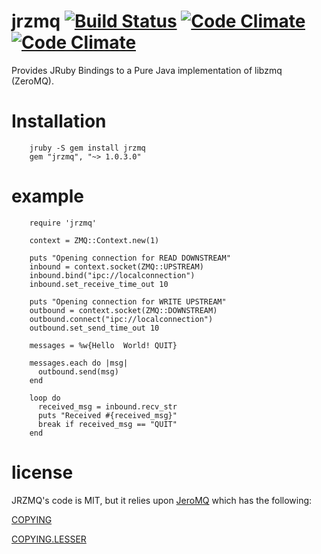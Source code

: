 jrzmq [![Build Status](https://secure.travis-ci.org/outcastgeek/jrzmq.png?branch=master)](http://travis-ci.org/outcastgeek/jrzmq) [![Code Climate](https://codeclimate.com/github/outcastgeek/jrzmq.png)](https://codeclimate.com/github/outcastgeek/jrzmq) [![Code Climate](https://codeclimate.com/github/outcastgeek/jrzmq.png)](https://codeclimate.com/github/outcastgeek/jrzmq)
=====
Provides JRuby Bindings to a Pure Java implementation of libzmq (ZeroMQ).

Installation
============

        jruby -S gem install jrzmq
        gem "jrzmq", "~> 1.0.3.0"

example
=======

        require 'jrzmq'

        context = ZMQ::Context.new(1)

        puts "Opening connection for READ DOWNSTREAM"
        inbound = context.socket(ZMQ::UPSTREAM)
        inbound.bind("ipc://localconnection")
        inbound.set_receive_time_out 10

        puts "Opening connection for WRITE UPSTREAM"
        outbound = context.socket(ZMQ::DOWNSTREAM)
        outbound.connect("ipc://localconnection")
        outbound.set_send_time_out 10

        messages = %w{Hello  World! QUIT}
        
        messages.each do |msg|
          outbound.send(msg)
        end
          
        loop do
          received_msg = inbound.recv_str
          puts "Received #{received_msg}"
          break if received_msg == "QUIT"
        end

license
=======

JRZMQ's code is MIT, but it relies upon [JeroMQ](https://github.com/zeromq/jeromq "JeroMQ") which has the following:

[COPYING](https://github.com/zeromq/jeromq/blob/master/COPYING "COPYING")

[COPYING.LESSER](https://github.com/zeromq/jeromq/blob/master/COPYING.LESSER "COPYING.LESSER")

